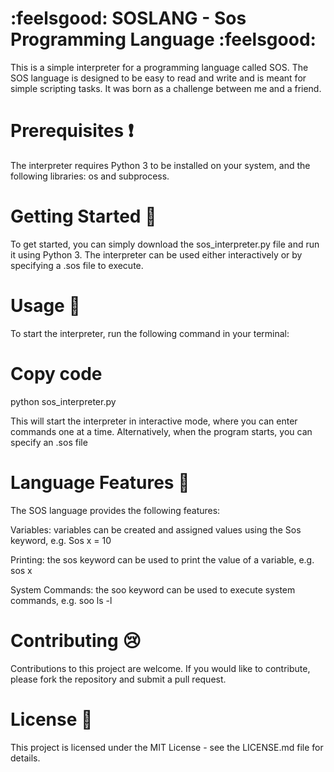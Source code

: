# :feelsgood: SOSLANG - Sos Programming Language :feelsgood:
This is a simple interpreter for a programming language called SOS. The SOS language is designed to be easy to read and write and is meant for simple scripting tasks. It was born as a challenge between me and a friend.

# Prerequisites :exclamation:
The interpreter requires Python 3 to be installed on your system, and the following libraries: os and subprocess.
 
# Getting Started :beer: 
To get started, you can simply download the sos_interpreter.py file and run it using Python 3. The interpreter can be used either interactively or by specifying a .sos file to execute.

# Usage :space_invader: 
To start the interpreter, run the following command in your terminal:

# Copy code 
python sos_interpreter.py

This will start the interpreter in interactive mode, where you can enter commands one at a time. Alternatively, when the program starts, you can specify an .sos file

# Language Features :notebook_with_decorative_cover:
The SOS language provides the following features:

Variables: variables can be created and assigned values using the Sos keyword, e.g. Sos x = 10

Printing: the sos keyword can be used to print the value of a variable, e.g. sos x

System Commands: the soo keyword can be used to execute system commands, e.g. soo ls -l


# Contributing :cry:
Contributions to this project are welcome. If you would like to contribute, please fork the repository and submit a pull request.

# License :penguin:
This project is licensed under the MIT License - see the LICENSE.md file for details.
